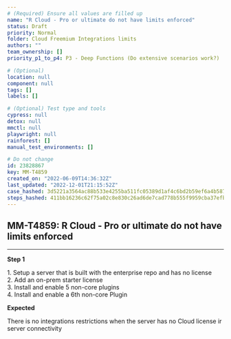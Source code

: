 ```yaml
---
# (Required) Ensure all values are filled up
name: "R Cloud - Pro or ultimate do not have limits enforced"
status: Draft
priority: Normal
folder: Cloud Freemium Integrations limits
authors: ""
team_ownership: []
priority_p1_to_p4: P3 - Deep Functions (Do extensive scenarios work?)

# (Optional)
location: null
component: null
tags: []
labels: []

# (Optional) Test type and tools
cypress: null
detox: null
mmctl: null
playwright: null
rainforest: []
manual_test_environments: []

# Do not change
id: 23828867
key: MM-T4859
created_on: "2022-06-09T14:36:32Z"
last_updated: "2022-12-01T21:15:52Z"
case_hashed: 3d5221a3564ac88b533e4255ba511fc05389d1af4c6bd2b59ef6a4b587c91d9cf3886f59f85a87b9478aec7eee447e7e
steps_hashed: 411bb16236c62f75a02c8e830c26ad6de7cad778b555f9959cba37efb825ceb06d287e9665b5192d7d6ceb7b9c1c7c5a
---
```


<!-- (Auto-generated) Based on frontmatter's "key" and "name" -->

## MM-T4859: R Cloud - Pro or ultimate do not have limits enforced

---

**Step 1**

1\. Setup a server that is built with the enterprise repo and has no license\
2\. Add an on-prem starter license\
3\. Install and enable 5 non-core plugins\
4\. Install and enable a 6th non-core Plugin

**Expected**

There is no integrations restrictions when the server has no Cloud license ir server connectivity
